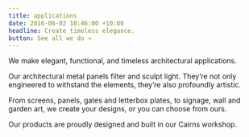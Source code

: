 ```yaml
---
title: applications
date: 2016-06-02 10:46:00 +10:00
headline: Create timeless elegance.
button: See all we do →
---
```


We make elegant, functional, and timeless architectural applications.

Our architectural metal panels filter and sculpt light. They’re not only engineered to withstand the elements, they’re also profoundly artistic.


From screens, panels, gates and letterbox plates, to signage, wall and garden art, we create your designs, or you can choose from ours.

Our products are proudly designed and built in our Cairns workshop. 